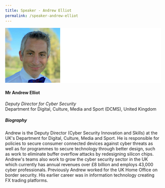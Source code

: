 ```yaml
---
title: Speaker - Andrew Elliot
permalink: /speaker-andrew-elliot
---
```

![Andrew Elliot](/images/speakers/Andrew-Elliot.jpg)

#### **Mr Andrew Elliot**

*Deputy Director for Cyber Security*  
Department for Digital, Culture, Media and Sport (DCMS), United Kingdom

##### **Biography**

Andrew is the Deputy Director (Cyber Security Innovation and Skills) at the UK's Department for Digital, Culture, Media and Sport. He is responsible for policies to secure consumer connected devices against cyber threats as well as for programmes to secure technology through better design, such as work to eliminate buffer overflow attacks by redesigning silicon chips. Andrew's teams also work to grow the cyber security sector in the UK which currently has annual revenues over £8 billion and employs 43,000 cyber professionals. Previously Andrew worked for the UK Home Office on border security. His earlier career was in information technology creating FX trading platforms.